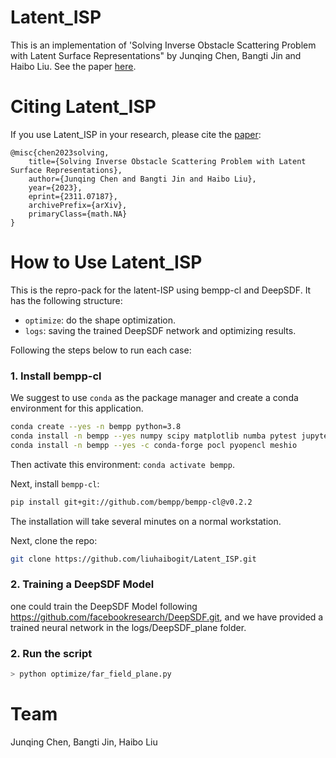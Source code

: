 # Latent_ISP

This is an implementation of 'Solving Inverse Obstacle Scattering Problem with Latent Surface Representations" by Junqing Chen, Bangti Jin and Haibo Liu. See the paper [here](https://arxiv.org/abs/2311.07187).

# Citing Latent_ISP
If you use Latent_ISP in your research, please cite the [paper](https://arxiv.org/abs/2311.07187):
```
@misc{chen2023solving,
	title={Solving Inverse Obstacle Scattering Problem with Latent Surface Representations}, 
	author={Junqing Chen and Bangti Jin and Haibo Liu},
	year={2023},
	eprint={2311.07187},
	archivePrefix={arXiv},
	primaryClass={math.NA}
}
```

# How to Use Latent_ISP

This is the repro-pack for the latent-ISP using bempp-cl and DeepSDF. It has the following structure:

- `optimize`: do the shape optimization.
- `logs`: saving the trained DeepSDF network and optimizing results.

Following the steps below to run each case:

### 1. Install bempp-cl

We suggest to use `conda` as the package manager and create a conda environment for this application.
``` bash
conda create --yes -n bempp python=3.8
conda install -n bempp --yes numpy scipy matplotlib numba pytest jupyter plotly git pip mpi4py pyyaml
conda install -n bempp --yes -c conda-forge pocl pyopencl meshio
```
Then activate this environment: `conda activate bempp`.

Next, install `bempp-cl`:
``` bash
pip install git+git://github.com/bempp/bempp-cl@v0.2.2
```

The installation will take several minutes on a normal workstation.

Next, clone the repo:
``` bash
git clone https://github.com/liuhaibogit/Latent_ISP.git
```

### 2. Training a DeepSDF Model
one could train the DeepSDF Model following https://github.com/facebookresearch/DeepSDF.git, and we have provided a trained neural network in the logs/DeepSDF_plane folder.



### 2. Run the script
``` bash
> python optimize/far_field_plane.py
```


# Team
Junqing Chen, Bangti Jin, Haibo Liu


